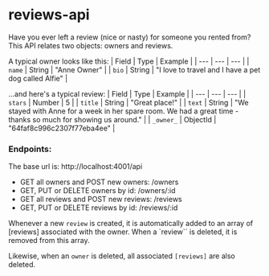 # reviews-api

Have you ever left a review (nice or nasty) for someone you rented from? This API relates two objects: owners and reviews.

A typical owner looks like this:
| Field | Type | Example |
| --- | --- | --- |
| `name` | String | "Anne Owner" |
| `bio` | String | "I love to travel and I have a pet dog called Alfie" |

...and here's a typical review:
| Field | Type | Example |
| --- | --- | --- |
| `stars` | Number | 5 |
| `title` | String | "Great place!" |
| `text` | String | "We stayed with Anne for a week in her spare room. We had a great time - thanks so much for showing us around." |
| `_owner_` | ObjectId | "64faf8c996c2307f77eba4ee" |

### Endpoints:
The base url is: http://localhost:4001/api
* GET all owners and POST new owners: /owners
* GET, PUT or DELETE owners by id: /owners/:id
* GET all reviews and POST new reviews: /reviews
* GET, PUT or DELETE reviews by id: /reviews/:id

Whenever a new `review` is created, it is automatically added to an array of [reviews] associated with the owner. When a `review`` is deleted, it is removed from this array.

Likewise, when an `owner` is deleted, all associated `[reviews]` are also deleted.